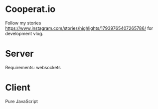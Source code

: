 # Cooperat.io

Follow my stories https://www.instagram.com/stories/highlights/17939765407265786/ for development vlog.

# Server

Requirements: websockets

# Client

Pure JavaScript
